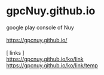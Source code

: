 # gpcNuy.github.io
google play console of Nuy
<br>
<br>https://gpcnuy.github.io/
<br>
<br>[ links ]
<br>https://gpcnuy.github.io/ko/link
<br>https://gpcnuy.github.io/ko/link/temp
